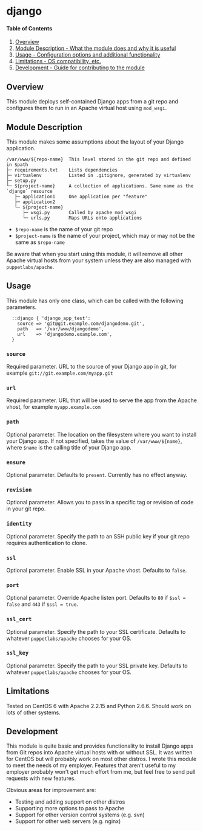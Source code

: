 # django

#### Table of Contents

1. [Overview](#overview)
2. [Module Description - What the module does and why it is useful](#module-description)
3. [Usage - Configuration options and additional functionality](#usage)
4. [Limitations - OS compatibility, etc.](#limitations)
5. [Development - Guide for contributing to the module](#development)

## Overview

This module deploys self-contained Django apps from a git repo and configures
them to run in an Apache virtual host using `mod_wsgi`.

## Module Description

This module makes some assumptions about the layout of your Django application.

```
/var/www/${repo-name}  This level stored in the git repo and defined in $path
├─ requirements.txt    Lists dependencies
├─ virtualenv          Listed in .gitignore, generated by virtualenv
├─ setup.py
└─ ${project-name}     A collection of applications. Same name as the `django` resource
   ├─ application1     One application per "feature"
   ├─ application2
   └─ ${project-name}
      ├─ wsgi.py       Called by apache mod_wsgi
      └─ urls.py       Maps URLs onto applications
```

* `$repo-name` is the name of your git repo
* `$project-name` is the name of your project, which may or may not be the same as `$repo-name`

Be aware that when you start using this module, it will remove all other Apache virtual hosts
from your system unless they are also managed with `puppetlabs/apache`.

## Usage

This module has only one class, which can be called with the following parameters.

```puppet
  ::django { 'django_app_test':
    source => 'git@git.example.com/djangodemo.git',
    path   => '/var/www/djangodemo',
    url    => 'djangodemo.example.com',
  }
```

### `source`

Required parameter. URL to the source of your Django app in git, for example `git://git.example.com/myapp.git`

### `url`

Required parameter. URL that will be used to serve the app from the Apache vhost, for example `myapp.example.com`

### `path`

Optional parameter. The location on the filesystem where you want to install your Django app. If not specified,
takes the value of `/var/www/${name}`, where `$name` is the calling title of your Django app.

### `ensure`

Optional parameter. Defaults to `present`. Currently has no effect anyway.

### `revision`

Optional parameter. Allows you to pass in a specific tag or revision of code in your git repo.

### `identity`

Optional parameter. Specify the path to an SSH public key if your git repo requires authentication to clone.

### `ssl`

Optional parameter. Enable SSL in your Apache vhost. Defaults to `false`.

### `port`

Optional parameter. Override Apache listen port. Defaults to `80` if `$ssl = false` and `443` if `$ssl = true`.

### `ssl_cert`

Optional parameter. Specify the path to your SSL certificate. Defaults to whatever `puppetlabs/apache` chooses for your OS.

### `ssl_key`

Optional parameter. Specify the path to your SSL private key. Defaults to whatever `puppetlabs/apache` chooses for your OS.

## Limitations

Tested on CentOS 6 with Apache 2.2.15 and Python 2.6.6. Should work on lots of other systems.

## Development

This module is quite basic and provides functionality to install Django apps from Git repos into Apache virtual
hosts with or without SSL. It was written for CentOS but will probably work on most other distros. I wrote this
module to meet the needs of my employer. Features that aren't useful to my employer probably won't get much 
effort from me, but feel free to send pull requests with new features.

Obvious areas for improvement are:
* Testing and adding support on other distros
* Supporting more options to pass to Apache
* Support for other version control systems (e.g. svn)
* Support for other web servers (e.g. nginx)
